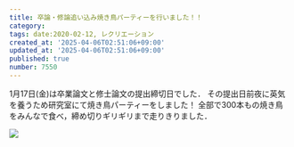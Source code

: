 ```yaml
---
title: 卒論・修論追い込み焼き鳥パーティーを行いました！！
category:
tags: date:2020-02-12, レクリエーション
created_at: '2025-04-06T02:51:06+09:00'
updated_at: '2025-04-06T02:51:06+09:00'
published: true
number: 7550
---
```



1月17日(金)は卒業論文と修士論文の提出締切日でした．
その提出日前夜に英気を養うため研究室にて焼き鳥パーティーをしました！
全部で300本もの焼き鳥をみんなで食べ，締め切りギリギリまで走りきりました．

<img src="https://img.esa.io/uploads/production/attachments/13979/2025/04/06/148142/69653c02-b901-4c34-a2d1-623043cd62e4.webp" loading='lazy' />

